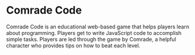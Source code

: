Comrade Code
============

Comrade Code is an educational web-based game that helps players learn about programming. 
Players get to write JavaScript code to accomplish simple tasks.  Players are led through
the game by Comrade, a helpful character who provides tips on how to beat each level.
